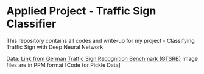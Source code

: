 # Applied Project - Traffic Sign Classifier

This repository contains all codes and write-up for my project - Classifying Traffic Sign with Deep Neural Network

[Data: Link from German Traffic Sign Recognition Benchmark (GTSRB)](http://benchmark.ini.rub.de/?section=gtsrb&subsection=dataset) Image files are in PPM format
[Code for Pickle Data]
